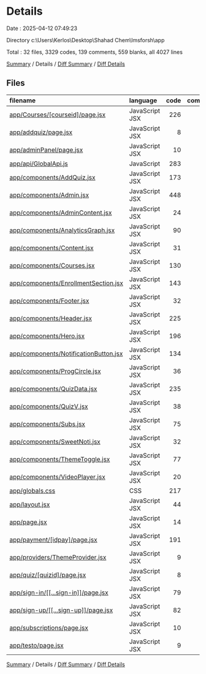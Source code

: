# Details

Date : 2025-04-12 07:49:23

Directory c:\\Users\\Kerlos\\Desktop\\Shahad Chem\\lmsforsh\\app

Total : 32 files,  3329 codes, 139 comments, 559 blanks, all 4027 lines

[Summary](results.md) / Details / [Diff Summary](diff.md) / [Diff Details](diff-details.md)

## Files
| filename | language | code | comment | blank | total |
| :--- | :--- | ---: | ---: | ---: | ---: |
| [app/Courses/\[courseid\]/page.jsx](/app/Courses/%5Bcourseid%5D/page.jsx) | JavaScript JSX | 226 | 17 | 35 | 278 |
| [app/addquiz/page.jsx](/app/addquiz/page.jsx) | JavaScript JSX | 8 | 0 | 2 | 10 |
| [app/adminPanel/page.jsx](/app/adminPanel/page.jsx) | JavaScript JSX | 10 | 0 | 2 | 12 |
| [app/api/GlobalApi.js](/app/api/GlobalApi.js) | JavaScript | 283 | 0 | 57 | 340 |
| [app/components/AddQuiz.jsx](/app/components/AddQuiz.jsx) | JavaScript JSX | 173 | 10 | 19 | 202 |
| [app/components/Admin.jsx](/app/components/Admin.jsx) | JavaScript JSX | 448 | 15 | 56 | 519 |
| [app/components/AdminContent.jsx](/app/components/AdminContent.jsx) | JavaScript JSX | 24 | 0 | 4 | 28 |
| [app/components/AnalyticsGraph.jsx](/app/components/AnalyticsGraph.jsx) | JavaScript JSX | 90 | 0 | 6 | 96 |
| [app/components/Content.jsx](/app/components/Content.jsx) | JavaScript JSX | 31 | 3 | 5 | 39 |
| [app/components/Courses.jsx](/app/components/Courses.jsx) | JavaScript JSX | 130 | 16 | 20 | 166 |
| [app/components/EnrollmentSection.jsx](/app/components/EnrollmentSection.jsx) | JavaScript JSX | 143 | 12 | 15 | 170 |
| [app/components/Footer.jsx](/app/components/Footer.jsx) | JavaScript JSX | 32 | 0 | 13 | 45 |
| [app/components/Header.jsx](/app/components/Header.jsx) | JavaScript JSX | 225 | 13 | 17 | 255 |
| [app/components/Hero.jsx](/app/components/Hero.jsx) | JavaScript JSX | 196 | 20 | 15 | 231 |
| [app/components/NotificationButton.jsx](/app/components/NotificationButton.jsx) | JavaScript JSX | 134 | 1 | 13 | 148 |
| [app/components/ProgCircle.jsx](/app/components/ProgCircle.jsx) | JavaScript JSX | 36 | 0 | 13 | 49 |
| [app/components/QuizData.jsx](/app/components/QuizData.jsx) | JavaScript JSX | 235 | 12 | 62 | 309 |
| [app/components/QuizV.jsx](/app/components/QuizV.jsx) | JavaScript JSX | 38 | 0 | 12 | 50 |
| [app/components/Subs.jsx](/app/components/Subs.jsx) | JavaScript JSX | 75 | 0 | 10 | 85 |
| [app/components/SweetNoti.jsx](/app/components/SweetNoti.jsx) | JavaScript JSX | 32 | 1 | 4 | 37 |
| [app/components/ThemeToggle.jsx](/app/components/ThemeToggle.jsx) | JavaScript JSX | 77 | 11 | 11 | 99 |
| [app/components/VideoPlayer.jsx](/app/components/VideoPlayer.jsx) | JavaScript JSX | 20 | 0 | 5 | 25 |
| [app/globals.css](/app/globals.css) | CSS | 217 | 0 | 55 | 272 |
| [app/layout.jsx](/app/layout.jsx) | JavaScript JSX | 44 | 2 | 14 | 60 |
| [app/page.jsx](/app/page.jsx) | JavaScript JSX | 14 | 0 | 16 | 30 |
| [app/payment/\[idpay\]/page.jsx](/app/payment/%5Bidpay%5D/page.jsx) | JavaScript JSX | 191 | 6 | 24 | 221 |
| [app/providers/ThemeProvider.jsx](/app/providers/ThemeProvider.jsx) | JavaScript JSX | 9 | 0 | 3 | 12 |
| [app/quiz/\[quizid\]/page.jsx](/app/quiz/%5Bquizid%5D/page.jsx) | JavaScript JSX | 8 | 0 | 5 | 13 |
| [app/sign-in/\[\[...sign-in\]\]/page.jsx](/app/sign-in/%5B%5B...sign-in%5D%5D/page.jsx) | JavaScript JSX | 79 | 0 | 15 | 94 |
| [app/sign-up/\[\[...sign-up\]\]/page.jsx](/app/sign-up/%5B%5B...sign-up%5D%5D/page.jsx) | JavaScript JSX | 82 | 0 | 20 | 102 |
| [app/subscriptions/page.jsx](/app/subscriptions/page.jsx) | JavaScript JSX | 10 | 0 | 6 | 16 |
| [app/testo/page.jsx](/app/testo/page.jsx) | JavaScript JSX | 9 | 0 | 5 | 14 |

[Summary](results.md) / Details / [Diff Summary](diff.md) / [Diff Details](diff-details.md)